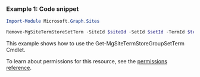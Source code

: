 ### Example 1: Code snippet

```powershellImport-Module Microsoft.Graph.Sites

Remove-MgSiteTermStoreSetTerm -SiteId $siteId -SetId $setId -TermId $termId
```
This example shows how to use the Get-MgSiteTermStoreGroupSetTerm Cmdlet.
To learn about permissions for this resource, see the [permissions reference](/graph/permissions-reference).

